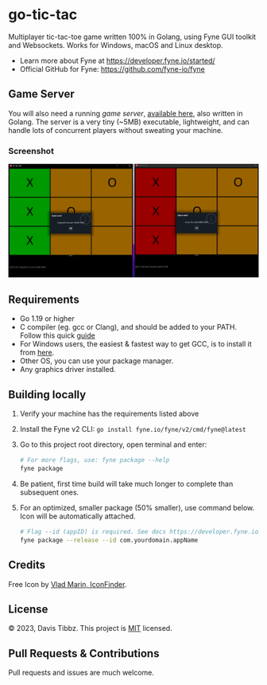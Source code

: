 # go-tic-tac

Multiplayer tic-tac-toe game written 100% in Golang, using Fyne GUI toolkit and Websockets. Works for Windows, macOS and
Linux desktop.

- Learn more about Fyne at https://developer.fyne.io/started/
- Official GitHub for Fyne: https://github.com/fyne-io/fyne

## Game Server

You will also need a running _game server_, [available here](https://github.com/Longwater1234/server-tic-tac), also
written in Golang. The server is a very tiny (~5MB) executable, lightweight, and can handle lots of concurrent players
without
sweating your machine.

### Screenshot

![screenshot.PNG](screenshot.PNG)

## Requirements

- Go 1.19 or higher
- C compiler (eg. gcc or Clang), and should be added to your PATH. Follow
  this quick [guide](https://developer.fyne.io/started/#prerequisites)
- For Windows users, the easiest & fastest way to get GCC, is to install it
  from [here](https://jmeubank.github.io/tdm-gcc/download/).
- Other OS, you can use your package manager.
- Any graphics driver installed.

## Building locally

1. Verify your machine has the requirements listed above
2. Install the Fyne v2 CLI: `go install fyne.io/fyne/v2/cmd/fyne@latest`
3. Go to this project root directory, open terminal and enter:

   ```bash
   # For more flags, use: fyne package --help
   fyne package
   ```

4. Be patient, first time build will take much longer to complete than subsequent ones.
5. For an optimized, smaller package (50% smaller), use command below. Icon will be automatically attached.

    ```bash
    # Flag --id (appID) is required. See docs https://developer.fyne.io/started/distribution
    fyne package --release --id com.yourdomain.appName
    ```

## Credits

Free Icon by [Vlad Marin, IconFinder](https://www.iconfinder.com/icons/190320/game_tac_tic_red_toe_icon).

## License

&copy; 2023, Davis Tibbz. This project is [MIT](LICENSE) licensed.

## Pull Requests & Contributions

Pull requests and issues are much welcome.

